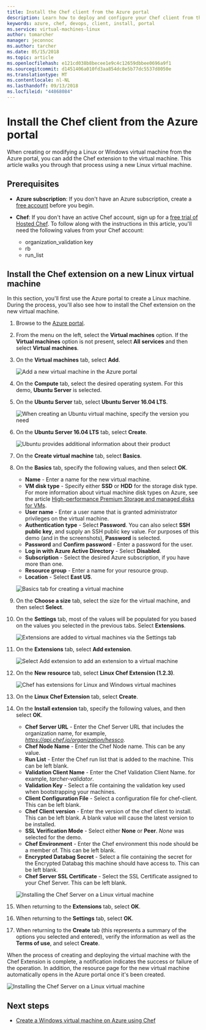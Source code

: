 ```yaml
---
title: Install the Chef client from the Azure portal
description: Learn how to deploy and configure your Chef client from the Azure portal
keywords: azure, chef, devops, client, install, portal
ms.service: virtual-machines-linux
author: tomarcher
manager: jeconnoc
ms.author: tarcher
ms.date: 05/15/2018
ms.topic: article
ms.openlocfilehash: e121cd038b8becee1e9c4c12659dbbee0696a9f1
ms.sourcegitcommit: d1451406a010fd3aa854dc8e5b77dc5537d8050e
ms.translationtype: MT
ms.contentlocale: nl-NL
ms.lasthandoff: 09/13/2018
ms.locfileid: "44868084"
---
```

# <a name="install-the-chef-client-from-the-azure-portal"></a>Install the Chef client from the Azure portal
When creating or modifying a Linux or Windows virtual machine from the Azure portal, you can add the Chef extension to the virtual machine. This article walks you through that process using a new Linux virtual machine.

## <a name="prerequisites"></a>Prerequisites
- **Azure subscription**: If you don't have an Azure subscription, create a [free account](https://azure.microsoft.com/free/?ref=microsoft.com&utm_source=microsoft.com&utm_medium=docs&utm_campaign=visualstudio) before you begin.

- **Chef**: If you don't have an active Chef account, sign up for a [free trial of Hosted Chef](https://manage.chef.io/signup). To follow along with the instructions in this article, you'll need the following values from your Chef account: 
    - organization_validation key
    - rb
    - run_list

## <a name="install-the-chef-extension-on-a-new-linux-virtual-machine"></a>Install the Chef extension on a new Linux virtual machine
In this section, you'll first use the Azure portal to create a Linux machine. During the process, you'll also see how to install the Chef extension on the new virtual machine.

1. Browse to the [Azure portal](http://portal.azure.com).

1. From the menu on the left, select the **Virtual machines** option. If the **Virtual machines** option is not present, select **All services** and then select **Virtual machines**.

1. On the **Virtual machines** tab, select **Add**.

    ![Add a new virtual machine in the Azure portal](./media/chef-extension-portal/add-vm.png)

1. On the **Compute** tab, select the desired operating system. For this demo, **Ubuntu Server** is selected.

1. On the **Ubuntu Server** tab, select **Ubuntu Server 16.04 LTS**.

    ![When creating an Ubuntu virtual machine, specify the version you need](./media/chef-extension-portal/ubuntu-server-version.png)

1. On the **Ubuntu Server 16.04 LTS** tab, select **Create**.

    ![Ubuntu provides additional information about their product](./media/chef-extension-portal/create-vm.png)

1. On the **Create virtual machine** tab, select **Basics**.

1. On the **Basics** tab, specify the following values, and then select **OK**.

    - **Name** - Enter a name for the new virtual machine.
    - **VM disk type** - Specify either **SSD** or **HDD** for the storage disk type. For more information about virtual machine disk types on Azure, see the article     [High-performance Premium Storage and managed disks for VMs](/azure/virtual-machines/windows/premium-storage).
    - **User name** - Enter a user name that is granted administrator privileges on the virtual machine.
    - **Authentication type** - Select **Password**. You can also select **SSH public key**, and supply an SSH public key value. For purposes of this demo (and in the screenshots), **Password** is selected.
    - **Password** and **Confirm password** - Enter a password for the user.
    - **Log in with Azure Active Directory** - Select **Disabled**.
    - **Subscription** - Select the desired Azure subscription, if you have more than one.
    - **Resource group** - Enter a name for your resource group.
    - **Location** - Select **East US**.

    ![Basics tab for creating a virtual machine](./media/chef-extension-portal/add-vm-basics.png)

1. On the **Choose a size** tab, select the size for the virtual machine, and then select **Select**.

1. On the **Settings** tab, most of the values will be populated for you based on the values you selected in the previous tabs. Select **Extensions**.

    ![Extensions are added to virtual machines via the Settings tab](./media/chef-extension-portal/add-vm-select-extensions.png)

1. On the **Extensions** tab, select **Add extension**.

    ![Select Add extension to add an extension to a virtual machine](./media/chef-extension-portal/add-vm-add-extension.png)

1. On the **New resource** tab, select **Linux Chef Extension (1.2.3)**.

    ![Chef has extensions for Linux and Windows virtual machines](./media/chef-extension-portal/select-linux-chef-extension.png)

1. On the **Linux Chef Extension** tab, select **Create**.

1. On the **Install extension** tab, specify the following values, and then select **OK**.

    - **Chef Server URL** - Enter the Chef Server URL that includes the organization name, for example, *https://api.chef.io/organization/hessco*.
    - **Chef Node Name** - Enter the Chef Node name. This can be any value.
    - **Run List** - Enter the Chef run list that is added to the machine. This can be left blank.
    - **Validation Client Name** - Enter the Chef Validation Client Name. for example, *tarcher-validator*.
    - **Validation Key** - Select a file containing the validation key used when bootstrapping your machines. 
    - **Client Configuration File** - Select a configuration file for chef-client. This can be left blank.
    - **Chef Client version** - Enter the version of the chef client to install. This can be left blank. A blank value will cause the latest version to be installed. 
    - **SSL Verification Mode** - Select either **None** or **Peer**. *None* was selected for the demo.
    - **Chef Environment** - Enter the Chef environment this node should be a member of. This can be left blank.
    - **Encrypted Databag Secret** - Select a file containing the secret for the Encrypted Databag this machine should have access to. This can be left blank.
    - **Chef Server SSL Certificate** - Select the SSL Certificate assigned to your Chef Server. This can be left blank.

    ![Installing the Chef Server on a Linux virtual machine](./media/chef-extension-portal/install-extension.png)

1. When returning to the **Extensions** tab, select **OK**.

1. When returning to the **Settings** tab, select **OK**.

1. When returning to the **Create** tab (this represents a summary of the options you selected and entered), verify the information as well as the **Terms of use**, and select **Create**.

When the process of creating and deploying the virtual machine with the Chef Extension is complete, a notification indicates the success or failure of the operation. In addition, the resource page for the new virtual machine automatically opens in the Azure portal once it's been created.

![Installing the Chef Server on a Linux virtual machine](./media/chef-extension-portal/resource-created.png)

## <a name="next-steps"></a>Next steps
* [Create a Windows virtual machine on Azure using Chef](/azure/virtual-machines/windows/chef-automation)
